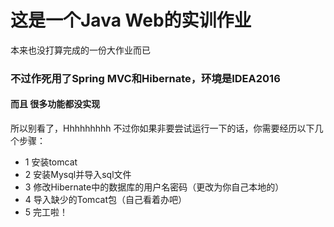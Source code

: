 # 这是一个Java Web的实训作业
  本来也没打算完成的一份大作业而已
### 不过作死用了Spring MVC和Hibernate，环境是IDEA2016
#### 而且 很多功能都没实现
  所以别看了，Hhhhhhhhh
不过你如果非要尝试运行一下的话，你需要经历以下几个步骤：
* 1 安装tomcat
* 2 安装Mysql并导入sql文件
* 3 修改Hibernate中的数据库的用户名密码（更改为你自己本地的）
* 4 导入缺少的Tomcat包（自己看着办吧）
* 5 完工啦！
